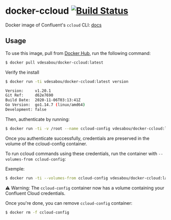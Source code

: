# docker-ccloud [![Build Status](https://travis-ci.com/vdesabou/docker-ccloud.svg?branch=master)](https://travis-ci.com/vdesabou/docker-ccloud)

Docker image of Confluent's `ccloud` CLI: [docs](https://docs.confluent.io/current/cloud/using/index.html#ccloud-cli)

## Usage

To use this image, pull from [Docker Hub](https://hub.docker.com/repository/docker/vdesabou/docker-ccloud), run the following command:

```bash
$ docker pull vdesabou/docker-ccloud:latest
```

Verify the install

```bash
$ docker run -ti vdesabou/docker-ccloud:latest version

Version:     v1.20.1
Git Ref:     d62e7690
Build Date:  2020-11-06T03:13:41Z
Go Version:  go1.14.7 (linux/amd64)
Development: false
```

Then, authenticate by running:

```bash
$ docker run -ti -v /root --name ccloud-config vdesabou/docker-ccloud:latest login
```

Once you authenticate successfully, credentials are preserved in the volume of the ccloud-config container.

To run ccloud commands using these credentials, run the container with `--volumes-from ccloud-config`:

Exemple:

```bash
$ docker run -ti --volumes-from ccloud-config vdesabou/docker-ccloud:latest kafka cluster list
```

:warning: Warning: The `ccloud-config` container now has a volume containing your Confluent Cloud credentials.

Once you're done, you can remove `ccloud-config` container:

```bash
$ docker rm -f ccloud-config
```